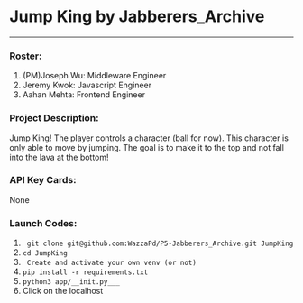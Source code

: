 # Jump King by Jabberers_Archive
------
### Roster:
1. (PM)Joseph Wu: Middleware Engineer
2. Jeremy Kwok: Javascript Engineer
3. Aahan Mehta: Frontend Engineer

### Project Description:

  Jump King! The player controls a character (ball for now). This character is only able to move by jumping. The goal is to make it to the top and not fall into the lava at the bottom!
  
### API Key Cards:

  None

### Launch Codes:
1. ``` git clone git@github.com:WazzaPd/P5-Jabberers_Archive.git JumpKing```
2. ``` cd JumpKing ```
3. ``` Create and activate your own venv (or not)```
4. ``` pip install -r requirements.txt ```
5. ``` python3 app/__init.py___ ```
6. Click on the localhost

